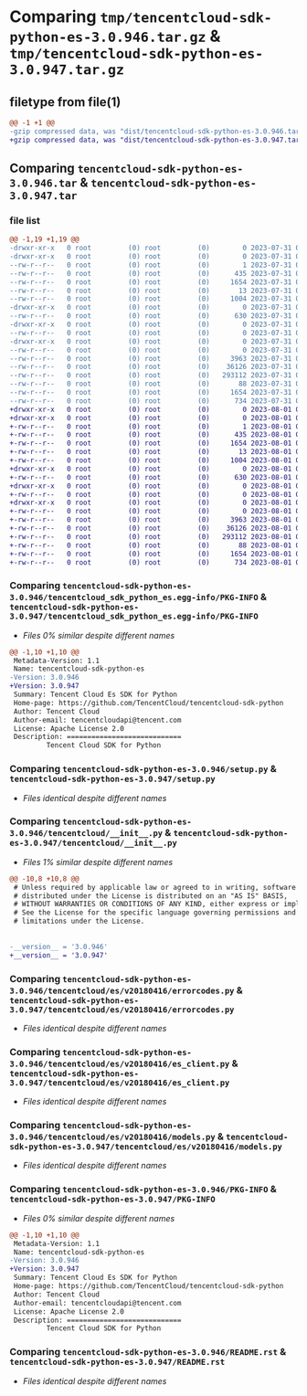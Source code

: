 # Comparing `tmp/tencentcloud-sdk-python-es-3.0.946.tar.gz` & `tmp/tencentcloud-sdk-python-es-3.0.947.tar.gz`

## filetype from file(1)

```diff
@@ -1 +1 @@
-gzip compressed data, was "dist/tencentcloud-sdk-python-es-3.0.946.tar", last modified: Mon Jul 31 00:26:05 2023, max compression
+gzip compressed data, was "dist/tencentcloud-sdk-python-es-3.0.947.tar", last modified: Tue Aug  1 00:37:13 2023, max compression
```

## Comparing `tencentcloud-sdk-python-es-3.0.946.tar` & `tencentcloud-sdk-python-es-3.0.947.tar`

### file list

```diff
@@ -1,19 +1,19 @@
-drwxr-xr-x   0 root         (0) root         (0)        0 2023-07-31 00:26:05.000000 tencentcloud-sdk-python-es-3.0.946/
-drwxr-xr-x   0 root         (0) root         (0)        0 2023-07-31 00:26:05.000000 tencentcloud-sdk-python-es-3.0.946/tencentcloud_sdk_python_es.egg-info/
--rw-r--r--   0 root         (0) root         (0)        1 2023-07-31 00:26:05.000000 tencentcloud-sdk-python-es-3.0.946/tencentcloud_sdk_python_es.egg-info/dependency_links.txt
--rw-r--r--   0 root         (0) root         (0)      435 2023-07-31 00:26:05.000000 tencentcloud-sdk-python-es-3.0.946/tencentcloud_sdk_python_es.egg-info/SOURCES.txt
--rw-r--r--   0 root         (0) root         (0)     1654 2023-07-31 00:26:05.000000 tencentcloud-sdk-python-es-3.0.946/tencentcloud_sdk_python_es.egg-info/PKG-INFO
--rw-r--r--   0 root         (0) root         (0)       13 2023-07-31 00:26:05.000000 tencentcloud-sdk-python-es-3.0.946/tencentcloud_sdk_python_es.egg-info/top_level.txt
--rw-r--r--   0 root         (0) root         (0)     1004 2023-07-31 00:26:05.000000 tencentcloud-sdk-python-es-3.0.946/setup.py
-drwxr-xr-x   0 root         (0) root         (0)        0 2023-07-31 00:26:05.000000 tencentcloud-sdk-python-es-3.0.946/tencentcloud/
--rw-r--r--   0 root         (0) root         (0)      630 2023-07-31 00:26:05.000000 tencentcloud-sdk-python-es-3.0.946/tencentcloud/__init__.py
-drwxr-xr-x   0 root         (0) root         (0)        0 2023-07-31 00:26:05.000000 tencentcloud-sdk-python-es-3.0.946/tencentcloud/es/
--rw-r--r--   0 root         (0) root         (0)        0 2023-07-31 00:26:05.000000 tencentcloud-sdk-python-es-3.0.946/tencentcloud/es/__init__.py
-drwxr-xr-x   0 root         (0) root         (0)        0 2023-07-31 00:26:05.000000 tencentcloud-sdk-python-es-3.0.946/tencentcloud/es/v20180416/
--rw-r--r--   0 root         (0) root         (0)        0 2023-07-31 00:26:05.000000 tencentcloud-sdk-python-es-3.0.946/tencentcloud/es/v20180416/__init__.py
--rw-r--r--   0 root         (0) root         (0)     3963 2023-07-31 00:26:05.000000 tencentcloud-sdk-python-es-3.0.946/tencentcloud/es/v20180416/errorcodes.py
--rw-r--r--   0 root         (0) root         (0)    36126 2023-07-31 00:26:05.000000 tencentcloud-sdk-python-es-3.0.946/tencentcloud/es/v20180416/es_client.py
--rw-r--r--   0 root         (0) root         (0)   293112 2023-07-31 00:26:05.000000 tencentcloud-sdk-python-es-3.0.946/tencentcloud/es/v20180416/models.py
--rw-r--r--   0 root         (0) root         (0)       88 2023-07-31 00:26:05.000000 tencentcloud-sdk-python-es-3.0.946/setup.cfg
--rw-r--r--   0 root         (0) root         (0)     1654 2023-07-31 00:26:05.000000 tencentcloud-sdk-python-es-3.0.946/PKG-INFO
--rw-r--r--   0 root         (0) root         (0)      734 2023-07-31 00:26:05.000000 tencentcloud-sdk-python-es-3.0.946/README.rst
+drwxr-xr-x   0 root         (0) root         (0)        0 2023-08-01 00:37:13.000000 tencentcloud-sdk-python-es-3.0.947/
+drwxr-xr-x   0 root         (0) root         (0)        0 2023-08-01 00:37:13.000000 tencentcloud-sdk-python-es-3.0.947/tencentcloud_sdk_python_es.egg-info/
+-rw-r--r--   0 root         (0) root         (0)        1 2023-08-01 00:37:13.000000 tencentcloud-sdk-python-es-3.0.947/tencentcloud_sdk_python_es.egg-info/dependency_links.txt
+-rw-r--r--   0 root         (0) root         (0)      435 2023-08-01 00:37:13.000000 tencentcloud-sdk-python-es-3.0.947/tencentcloud_sdk_python_es.egg-info/SOURCES.txt
+-rw-r--r--   0 root         (0) root         (0)     1654 2023-08-01 00:37:13.000000 tencentcloud-sdk-python-es-3.0.947/tencentcloud_sdk_python_es.egg-info/PKG-INFO
+-rw-r--r--   0 root         (0) root         (0)       13 2023-08-01 00:37:13.000000 tencentcloud-sdk-python-es-3.0.947/tencentcloud_sdk_python_es.egg-info/top_level.txt
+-rw-r--r--   0 root         (0) root         (0)     1004 2023-08-01 00:37:13.000000 tencentcloud-sdk-python-es-3.0.947/setup.py
+drwxr-xr-x   0 root         (0) root         (0)        0 2023-08-01 00:37:13.000000 tencentcloud-sdk-python-es-3.0.947/tencentcloud/
+-rw-r--r--   0 root         (0) root         (0)      630 2023-08-01 00:37:13.000000 tencentcloud-sdk-python-es-3.0.947/tencentcloud/__init__.py
+drwxr-xr-x   0 root         (0) root         (0)        0 2023-08-01 00:37:13.000000 tencentcloud-sdk-python-es-3.0.947/tencentcloud/es/
+-rw-r--r--   0 root         (0) root         (0)        0 2023-08-01 00:37:13.000000 tencentcloud-sdk-python-es-3.0.947/tencentcloud/es/__init__.py
+drwxr-xr-x   0 root         (0) root         (0)        0 2023-08-01 00:37:13.000000 tencentcloud-sdk-python-es-3.0.947/tencentcloud/es/v20180416/
+-rw-r--r--   0 root         (0) root         (0)        0 2023-08-01 00:37:13.000000 tencentcloud-sdk-python-es-3.0.947/tencentcloud/es/v20180416/__init__.py
+-rw-r--r--   0 root         (0) root         (0)     3963 2023-08-01 00:37:13.000000 tencentcloud-sdk-python-es-3.0.947/tencentcloud/es/v20180416/errorcodes.py
+-rw-r--r--   0 root         (0) root         (0)    36126 2023-08-01 00:37:13.000000 tencentcloud-sdk-python-es-3.0.947/tencentcloud/es/v20180416/es_client.py
+-rw-r--r--   0 root         (0) root         (0)   293112 2023-08-01 00:37:13.000000 tencentcloud-sdk-python-es-3.0.947/tencentcloud/es/v20180416/models.py
+-rw-r--r--   0 root         (0) root         (0)       88 2023-08-01 00:37:13.000000 tencentcloud-sdk-python-es-3.0.947/setup.cfg
+-rw-r--r--   0 root         (0) root         (0)     1654 2023-08-01 00:37:13.000000 tencentcloud-sdk-python-es-3.0.947/PKG-INFO
+-rw-r--r--   0 root         (0) root         (0)      734 2023-08-01 00:37:13.000000 tencentcloud-sdk-python-es-3.0.947/README.rst
```

### Comparing `tencentcloud-sdk-python-es-3.0.946/tencentcloud_sdk_python_es.egg-info/PKG-INFO` & `tencentcloud-sdk-python-es-3.0.947/tencentcloud_sdk_python_es.egg-info/PKG-INFO`

 * *Files 0% similar despite different names*

```diff
@@ -1,10 +1,10 @@
 Metadata-Version: 1.1
 Name: tencentcloud-sdk-python-es
-Version: 3.0.946
+Version: 3.0.947
 Summary: Tencent Cloud Es SDK for Python
 Home-page: https://github.com/TencentCloud/tencentcloud-sdk-python
 Author: Tencent Cloud
 Author-email: tencentcloudapi@tencent.com
 License: Apache License 2.0
 Description: ============================
         Tencent Cloud SDK for Python
```

### Comparing `tencentcloud-sdk-python-es-3.0.946/setup.py` & `tencentcloud-sdk-python-es-3.0.947/setup.py`

 * *Files identical despite different names*

### Comparing `tencentcloud-sdk-python-es-3.0.946/tencentcloud/__init__.py` & `tencentcloud-sdk-python-es-3.0.947/tencentcloud/__init__.py`

 * *Files 1% similar despite different names*

```diff
@@ -10,8 +10,8 @@
 # Unless required by applicable law or agreed to in writing, software
 # distributed under the License is distributed on an "AS IS" BASIS,
 # WITHOUT WARRANTIES OR CONDITIONS OF ANY KIND, either express or implied.
 # See the License for the specific language governing permissions and
 # limitations under the License.
 
 
-__version__ = '3.0.946'
+__version__ = '3.0.947'
```

### Comparing `tencentcloud-sdk-python-es-3.0.946/tencentcloud/es/v20180416/errorcodes.py` & `tencentcloud-sdk-python-es-3.0.947/tencentcloud/es/v20180416/errorcodes.py`

 * *Files identical despite different names*

### Comparing `tencentcloud-sdk-python-es-3.0.946/tencentcloud/es/v20180416/es_client.py` & `tencentcloud-sdk-python-es-3.0.947/tencentcloud/es/v20180416/es_client.py`

 * *Files identical despite different names*

### Comparing `tencentcloud-sdk-python-es-3.0.946/tencentcloud/es/v20180416/models.py` & `tencentcloud-sdk-python-es-3.0.947/tencentcloud/es/v20180416/models.py`

 * *Files identical despite different names*

### Comparing `tencentcloud-sdk-python-es-3.0.946/PKG-INFO` & `tencentcloud-sdk-python-es-3.0.947/PKG-INFO`

 * *Files 0% similar despite different names*

```diff
@@ -1,10 +1,10 @@
 Metadata-Version: 1.1
 Name: tencentcloud-sdk-python-es
-Version: 3.0.946
+Version: 3.0.947
 Summary: Tencent Cloud Es SDK for Python
 Home-page: https://github.com/TencentCloud/tencentcloud-sdk-python
 Author: Tencent Cloud
 Author-email: tencentcloudapi@tencent.com
 License: Apache License 2.0
 Description: ============================
         Tencent Cloud SDK for Python
```

### Comparing `tencentcloud-sdk-python-es-3.0.946/README.rst` & `tencentcloud-sdk-python-es-3.0.947/README.rst`

 * *Files identical despite different names*

